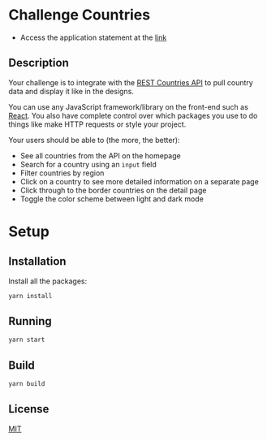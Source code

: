 # Challenge Countries

- Access the application statement at the [link](https://elated-hoover-64a6da.netlify.com)

## Description

Your challenge is to integrate with the [REST Countries API](https://restcountries.eu) to pull country data and display it like in the designs.

You can use any JavaScript framework/library on the front-end such as [React](https://reactjs.org). You also have complete control over which packages you use to do things like make HTTP requests or style your project.

Your users should be able to (the more, the better):

- See all countries from the API on the homepage
- Search for a country using an `input` field
- Filter countries by region
- Click on a country to see more detailed information on a separate page
- Click through to the border countries on the detail page
- Toggle the color scheme between light and dark mode

# Setup

## Installation

Install all the packages:

```bash
yarn install
```

## Running

```bash
yarn start
```

## Build

```bash
yarn build
```

## License

[MIT](https://choosealicense.com/licenses/mit/)
